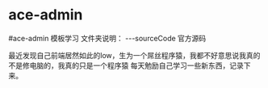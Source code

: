 # ace-admin
#ace-admin 模板学习
   文件夹说明：
          ---sourceCode 官方源码
          
   最近发现自己前端居然如此的low，生为一个屌丝程序猿，我都不好意思说我真的不是修电脑的，我真的只是一个程序猿
   每天勉励自己学习一些新东西，记录下来。
